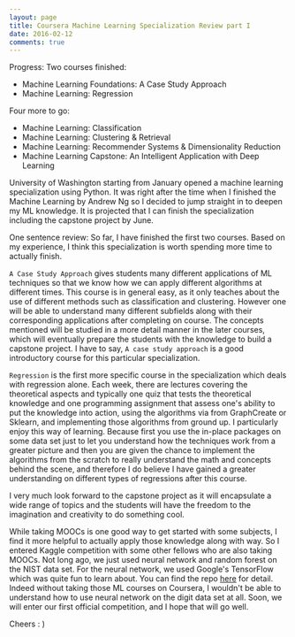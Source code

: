 ```yaml
---
layout: page
title: Coursera Machine Learning Specialization Review part I
date: 2016-02-12
comments: true
---
```


Progress:
Two courses finished:

* Machine Learning Foundations: A Case Study Approach
* Machine Learning: Regression

Four more to go:

* Machine Learning: Classification
* Machine Learning: Clustering & Retrieval
* Machine Learning: Recommender Systems & Dimensionality Reduction
* Machine Learning Capstone: An Intelligent Application with Deep Learning 

University of Washington starting from January opened a machine learning specialization using Python.
It was right after the time when I finished the Machine Learning by Andrew Ng so I decided to jump straight in to
deepen my ML knowledge. It is projected that I can finish the specialization including the capstone project by June.

One sentence review: So far, I have finished the first two courses. Based on my experience, I think this specialization is worth spending more time
to actually finish.

`A Case Study Approach` gives students many different applications of ML techniques so that we know how we can apply
different algorithms at different times. This course is in general easy, as it only teaches about the use of different methods
such as classification and clustering. However one will be able to understand many different subfields along with their corresponding
applications after completing on course. The concepts mentioned will be studied in a more detail manner in the later courses, which will eventually
prepare the students with the knowledge to build a capstone project. I have to say, `A case study approach` is a good introductory course for this particular specialization.

`Regression` is the first more specific course in the specialization which deals with regression alone. Each week, there are lectures covering the
theoretical aspects and typically one quiz that tests the theoretical knowledge and one programming assignment that assess one's ability to
put the knowledge into action, using the algorithms via from GraphCreate or Sklearn, and implementing those algorithms from ground up.
I particularly enjoy this way of learning. Because first you use the in-place packages on some data set just to let you understand how the techniques work from a greater picture and then you are given the chance to implement the algorithms from the scratch to
really understand the math and concepts behind the scene, and therefore I do believe I have gained a greater understanding on different types of regressions after this course.

I very much look forward to the capstone project as it will encapsulate a wide range of topics and the students will have the freedom to the imagination and creativity to do something cool.

While taking MOOCs is one good way to get started with some subjects, I find it more helpful to actually apply those knowledge along with way. So
I entered Kaggle competition with some other fellows who are also taking MOOCs. Not long ago, we just used neural network and random forest on
the NIST data set. For the neural network, we used Google's TensorFlow which was quite fun to learn about. You can find the repo [here](https://github.com/TrueNorth-Kaggle/digitRecognizer) for detail. Indeed without taking those ML courses on Coursera, I wouldn't be able to understand how to use neural network on the digit data set at all. Soon, we will enter our first official competition, and I hope that will go well.

Cheers : )
